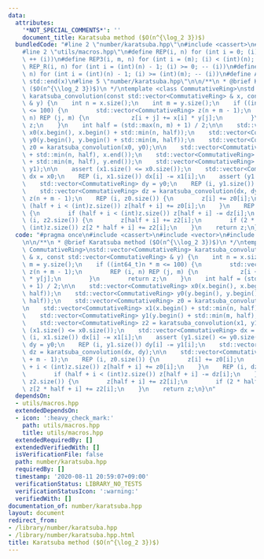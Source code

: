 ```yaml
---
data:
  attributes:
    '*NOT_SPECIAL_COMMENTS*': ''
    document_title: Karatsuba method ($O(n^{\log_2 3})$)
  bundledCode: "#line 2 \"number/karatsuba.hpp\"\n#include <cassert>\n#include <vector>\n\
    #line 2 \"utils/macros.hpp\"\n#define REP(i, n) for (int i = 0; (i) < (int)(n);\
    \ ++ (i))\n#define REP3(i, m, n) for (int i = (m); (i) < (int)(n); ++ (i))\n#define\
    \ REP_R(i, n) for (int i = (int)(n) - 1; (i) >= 0; -- (i))\n#define REP3R(i, m,\
    \ n) for (int i = (int)(n) - 1; (i) >= (int)(m); -- (i))\n#define ALL(x) std::begin(x),\
    \ std::end(x)\n#line 5 \"number/karatsuba.hpp\"\n\n/**\n * @brief Karatsuba method\
    \ ($O(n^{\\log_2 3})$)\n */\ntemplate <class CommutativeRing>\nstd::vector<CommutativeRing>\
    \ karatsuba_convolution(const std::vector<CommutativeRing> & x, const std::vector<CommutativeRing>\
    \ & y) {\n    int n = x.size();\n    int m = y.size();\n    if ((int64_t)n * m\
    \ <= 100) {\n        std::vector<CommutativeRing> z(n + m - 1);\n        REP (i,\
    \ n) REP (j, m) {\n            z[i + j] += x[i] * y[j];\n        }\n        return\
    \ z;\n    }\n    int half = (std::max(n, m) + 1) / 2;\n\n    std::vector<CommutativeRing>\
    \ x0(x.begin(), x.begin() + std::min(n, half));\n    std::vector<CommutativeRing>\
    \ y0(y.begin(), y.begin() + std::min(m, half));\n    std::vector<CommutativeRing>\
    \ z0 = karatsuba_convolution(x0, y0);\n\n    std::vector<CommutativeRing> x1(x.begin()\
    \ + std::min(n, half), x.end());\n    std::vector<CommutativeRing> y1(y.begin()\
    \ + std::min(m, half), y.end());\n    std::vector<CommutativeRing> z2 = karatsuba_convolution(x1,\
    \ y1);\n\n    assert (x1.size() <= x0.size());\n    std::vector<CommutativeRing>\
    \ dx = x0;\n    REP (i, x1.size()) dx[i] -= x1[i];\n    assert (y1.size() <= y0.size());\n\
    \    std::vector<CommutativeRing> dy = y0;\n    REP (i, y1.size()) dy[i] -= y1[i];\n\
    \    std::vector<CommutativeRing> dz = karatsuba_convolution(dx, dy);\n\n    std::vector<CommutativeRing>\
    \ z(n + m - 1);\n    REP (i, z0.size()) {\n        z[i] += z0[i];\n        if\
    \ (half + i < (int)z.size()) z[half + i] += z0[i];\n    }\n    REP (i, dz.size())\
    \ {\n        if (half + i < (int)z.size()) z[half + i] -= dz[i];\n    }\n    REP\
    \ (i, z2.size()) {\n        z[half + i] += z2[i];\n        if (2 * half + i <\
    \ (int)z.size()) z[2 * half + i] += z2[i];\n    }\n    return z;\n}\n"
  code: "#pragma once\n#include <cassert>\n#include <vector>\n#include \"utils/macros.hpp\"\
    \n\n/**\n * @brief Karatsuba method ($O(n^{\\log_2 3})$)\n */\ntemplate <class\
    \ CommutativeRing>\nstd::vector<CommutativeRing> karatsuba_convolution(const std::vector<CommutativeRing>\
    \ & x, const std::vector<CommutativeRing> & y) {\n    int n = x.size();\n    int\
    \ m = y.size();\n    if ((int64_t)n * m <= 100) {\n        std::vector<CommutativeRing>\
    \ z(n + m - 1);\n        REP (i, n) REP (j, m) {\n            z[i + j] += x[i]\
    \ * y[j];\n        }\n        return z;\n    }\n    int half = (std::max(n, m)\
    \ + 1) / 2;\n\n    std::vector<CommutativeRing> x0(x.begin(), x.begin() + std::min(n,\
    \ half));\n    std::vector<CommutativeRing> y0(y.begin(), y.begin() + std::min(m,\
    \ half));\n    std::vector<CommutativeRing> z0 = karatsuba_convolution(x0, y0);\n\
    \n    std::vector<CommutativeRing> x1(x.begin() + std::min(n, half), x.end());\n\
    \    std::vector<CommutativeRing> y1(y.begin() + std::min(m, half), y.end());\n\
    \    std::vector<CommutativeRing> z2 = karatsuba_convolution(x1, y1);\n\n    assert\
    \ (x1.size() <= x0.size());\n    std::vector<CommutativeRing> dx = x0;\n    REP\
    \ (i, x1.size()) dx[i] -= x1[i];\n    assert (y1.size() <= y0.size());\n    std::vector<CommutativeRing>\
    \ dy = y0;\n    REP (i, y1.size()) dy[i] -= y1[i];\n    std::vector<CommutativeRing>\
    \ dz = karatsuba_convolution(dx, dy);\n\n    std::vector<CommutativeRing> z(n\
    \ + m - 1);\n    REP (i, z0.size()) {\n        z[i] += z0[i];\n        if (half\
    \ + i < (int)z.size()) z[half + i] += z0[i];\n    }\n    REP (i, dz.size()) {\n\
    \        if (half + i < (int)z.size()) z[half + i] -= dz[i];\n    }\n    REP (i,\
    \ z2.size()) {\n        z[half + i] += z2[i];\n        if (2 * half + i < (int)z.size())\
    \ z[2 * half + i] += z2[i];\n    }\n    return z;\n}\n"
  dependsOn:
  - utils/macros.hpp
  extendedDependsOn:
  - icon: ':heavy_check_mark:'
    path: utils/macros.hpp
    title: utils/macros.hpp
  extendedRequiredBy: []
  extendedVerifiedWith: []
  isVerificationFile: false
  path: number/karatsuba.hpp
  requiredBy: []
  timestamp: '2020-08-11 20:59:07+09:00'
  verificationStatus: LIBRARY_NO_TESTS
  verificationStatusIcon: ':warning:'
  verifiedWith: []
documentation_of: number/karatsuba.hpp
layout: document
redirect_from:
- /library/number/karatsuba.hpp
- /library/number/karatsuba.hpp.html
title: Karatsuba method ($O(n^{\log_2 3})$)
---
```

